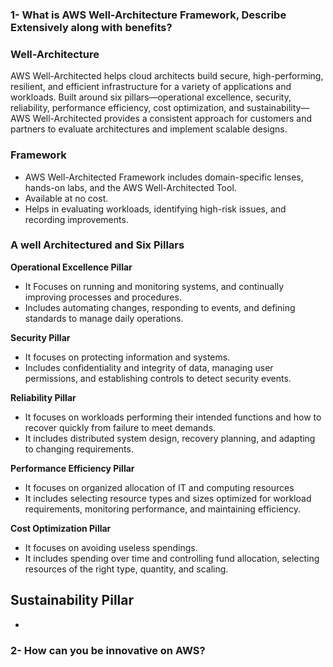<h3>1- What is AWS Well-Architecture Framework, Describe Extensively along with benefits?</h3>

<h3> Well-Architecture</h3>
AWS Well-Architected helps cloud architects build secure, high-performing, resilient, and efficient infrastructure for a variety of applications and workloads. Built around six pillars—operational excellence, security, reliability, performance efficiency, cost optimization, and sustainability—AWS Well-Architected provides a consistent approach for customers and partners to evaluate architectures and implement scalable designs.

<h3> Framework </h3>

- AWS Well-Architected Framework includes domain-specific lenses, hands-on labs, and the AWS Well-Architected Tool.
- Available at no cost. 
- Helps in evaluating workloads, identifying high-risk issues, and recording improvements.

<h3> A well Architectured and Six Pillars </h3>

<b> Operational Excellence Pillar </b>
 
- It Focuses on running and monitoring systems, and continually improving processes and procedures.
- Includes automating changes, responding to events, and defining standards to manage daily operations.


<b> Security Pillar </b>

- It focuses on protecting information and systems.
- Includes confidentiality and integrity of data, managing user permissions, and establishing controls to detect security events.

<b> Reliability Pillar </b>

- It focuses on workloads performing their intended functions and how to recover quickly from failure to meet demands.
- It includes distributed system design, recovery planning, and adapting to changing requirements.

<b> Performance Efficiency Pillar </b>

- It focuses on organized allocation of IT and computing resources
- It includes selecting resource types and sizes optimized for workload requirements, monitoring performance, and maintaining efficiency.

<b> Cost Optimization Pillar </b>
- It focuses on avoiding useless spendings.
- It includes spending over time and controlling fund allocation, selecting resources of the right type, quantity, and scaling.

<b> Sustainability Pillar </b>
- 
-





<h3> 2- How can you be innovative on AWS? </h3>
